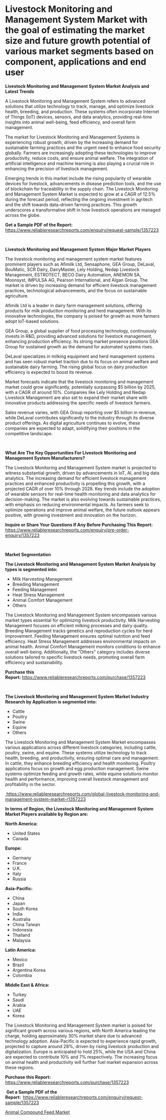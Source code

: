 <p><h1>Livestock Monitoring and Management System Market with the goal of estimating the market size and future growth potential of various market segments based on component, applications and end user</h1></p><p><strong>Livestock Monitoring and Management System Market Analysis and Latest Trends</strong></p>
<p><p>A Livestock Monitoring and Management System refers to advanced solutions that utilize technology to track, manage, and optimize livestock health, breeding, and production. These systems often incorporate Internet of Things (IoT) devices, sensors, and data analytics, providing real-time insights into animal well-being, feed efficiency, and overall farm management.</p><p>The market for Livestock Monitoring and Management Systems is experiencing robust growth, driven by the increasing demand for sustainable farming practices and the urgent need to enhance food security globally. Farmers are increasingly adopting these technologies to improve productivity, reduce costs, and ensure animal welfare. The integration of artificial intelligence and machine learning is also playing a crucial role in enhancing the precision of livestock management.</p><p>Emerging trends in this market include the rising popularity of wearable devices for livestock, advancements in disease prediction tools, and the use of blockchain for traceability in the supply chain. The Livestock Monitoring and Management System Market is expected to grow at a CAGR of 12.5% during the forecast period, reflecting the ongoing investment in agritech and the shift towards data-driven farming practices. This growth underscores a transformative shift in how livestock operations are managed across the globe.</p></p>
<p><strong>Get a Sample PDF of the Report:&nbsp;</strong> <a href="https://www.reliableresearchreports.com/enquiry/request-sample/1357223?utm_campaign=3090&utm_medium=2&utm_source=Github&utm_content=ia&utm_term=30032025&utm_id=livestock-monitoring-and-management-system">https://www.reliableresearchreports.com/enquiry/request-sample/1357223</a></p>
<p>&nbsp;</p>
<p><strong>Livestock Monitoring and Management System Major Market Players</strong></p>
<p><p>The livestock monitoring and management system market features prominent players such as Afimilk Ltd, Sensaphone, GEA Group, DeLaval, BouMatic, SCR Dairy, DairyMaster, Lely Holding, Nedap Livestock Management, ESTROTECT, BECO Dairy Automation, ANEMON SA, Moonsyst, IMPULSA AG, Pearson International, and Algan Group. The market is driven by increasing demand for efficient livestock management practices, technological advancements, and the focus on sustainable agriculture.</p><p>Afimilk Ltd is a leader in dairy farm management solutions, offering products for milk production monitoring and herd management. With its innovative technologies, the company is poised for growth as more farmers adopt IoT-based solutions. </p><p>GEA Group, a global supplier of food processing technology, continuously invests in R&D, providing advanced solutions for livestock management, enhancing production efficiency. Its strong market presence positions GEA Group for sustained growth as the demand for automated systems rises.</p><p>DeLaval specializes in milking equipment and herd management systems and has seen robust market traction due to its focus on animal welfare and sustainable dairy farming. The rising global focus on dairy production efficiency is expected to boost its revenue.</p><p>Market forecasts indicate that the livestock monitoring and management market could grow significantly, potentially surpassing $5 billion by 2025, with a CAGR of around 10%. Companies like Lely Holding and Nedap Livestock Management are also set to expand their market share with innovative products addressing the specific needs of livestock farmers.</p><p>Sales revenue varies, with GEA Group reporting over $5 billion in revenue, while DeLaval contributes significantly to the industry through its diverse product offerings. As digital agriculture continues to evolve, these companies are expected to adapt, solidifying their positions in the competitive landscape.</p></p>
<p>&nbsp;</p>
<p><strong>What Are The Key Opportunities For Livestock Monitoring and Management System Manufacturers?</strong></p>
<p><p>The Livestock Monitoring and Management System market is projected to witness substantial growth, driven by advancements in IoT, AI, and big data analytics. The increasing demand for efficient livestock management practices and enhanced productivity is propelling this growth, with a projected CAGR of over 10% through 2028. Key trends include the adoption of wearable sensors for real-time health monitoring and data analytics for decision-making. The market is also evolving towards sustainable practices, with emphasis on reducing environmental impacts. As farmers seek to optimize operations and improve animal welfare, the future outlook appears positive, with growing investment and innovation on the horizon.</p></p>
<p><strong>Inquire or Share Your Questions If Any Before Purchasing This Report:</strong> <a href="https://www.reliableresearchreports.com/enquiry/pre-order-enquiry/1357223?utm_campaign=3090&utm_medium=2&utm_source=Github&utm_content=ia&utm_term=30032025&utm_id=livestock-monitoring-and-management-system">https://www.reliableresearchreports.com/enquiry/pre-order-enquiry/1357223</a></p>
<p>&nbsp;</p>
<p><strong>Market Segmentation</strong></p>
<p><strong>The Livestock Monitoring and Management System Market Analysis by types is segmented into:</strong></p>
<p><ul><li>Milk Harvesting Management</li><li>Breeding Management</li><li>Feeding Management</li><li>Heat Stress Management</li><li>Animal Comfort Management</li><li>Others</li></ul></p>
<p><p>The Livestock Monitoring and Management System encompasses various market types essential for optimizing livestock productivity. Milk Harvesting Management focuses on efficient milking processes and dairy quality. Breeding Management tracks genetics and reproduction cycles for herd improvement. Feeding Management ensures optimal nutrition and feed efficiency. Heat Stress Management addresses environmental impacts on animal health. Animal Comfort Management monitors conditions to enhance overall well-being. Additionally, the "Others" category includes diverse solutions tailored to specific livestock needs, promoting overall farm efficiency and sustainability.</p></p>
<p><strong>Purchase this Report:&nbsp;</strong><a href="https://www.reliableresearchreports.com/purchase/1357223?utm_campaign=3090&utm_medium=2&utm_source=Github&utm_content=ia&utm_term=30032025&utm_id=livestock-monitoring-and-management-system">https://www.reliableresearchreports.com/purchase/1357223</a></p>
<p>&nbsp;</p>
<p><strong>The Livestock Monitoring and Management System Market Industry Research by Application is segmented into:</strong></p>
<p><ul><li>Cattle</li><li>Poultry</li><li>Swine</li><li>Equine</li><li>Others</li></ul></p>
<p><p>The Livestock Monitoring and Management System Market encompasses various applications across different livestock categories, including cattle, poultry, swine, and equine. These systems utilize technology to track health, breeding, and productivity, ensuring optimal care and management. In cattle, they enhance breeding efficiency and health monitoring. Poultry applications focus on growth and egg production management. Swine systems optimize feeding and growth rates, while equine solutions monitor health and performance, improving overall livestock management and profitability in the sector.</p></p>
<p><a href="https://www.reliableresearchreports.com/global-livestock-monitoring-and-management-system-market-r1357223?utm_campaign=3090&utm_medium=2&utm_source=Github&utm_content=ia&utm_term=30032025&utm_id=livestock-monitoring-and-management-system">&nbsp;https://www.reliableresearchreports.com/global-livestock-monitoring-and-management-system-market-r1357223</a></p>
<p><strong>In terms of Region, the Livestock Monitoring and Management System Market Players available by Region are:</strong></p>
<p>
    <p> <strong> North America: </strong>
        <ul>
            <li>United States</li>
            <li>Canada</li>
        </ul>
        </p> 
    <p> <strong> Europe: </strong>
        <ul>
            <li>Germany</li>
            <li>France</li>
            <li>U.K.</li>
            <li>Italy</li>
            <li>Russia</li>
        </ul>
        </p> 
    <p> <strong> Asia-Pacific: </strong>
        <ul>
            <li>China</li>
            <li>Japan</li>
            <li>South Korea</li>
            <li>India</li>
            <li>Australia</li>
            <li>China Taiwan</li>
            <li>Indonesia</li>
            <li>Thailand</li>
            <li>Malaysia</li>
        </ul>
        </p> 
    <p> <strong> Latin America: </strong>
        <ul>
            <li>Mexico</li>
            <li>Brazil</li>
            <li>Argentina Korea</li>
            <li>Colombia</li>
        </ul>
        </p> 
    <p> <strong> Middle East & Africa: </strong>
        <ul>
            <li>Turkey</li>
            <li>Saudi</li>
            <li>Arabia</li>
            <li>UAE</li>
            <li>Korea</li>
        </ul>
    </p>
    </p>
<p><p>The Livestock Monitoring and Management System market is poised for significant growth across various regions, with North America leading the charge, holding approximately 30% market share due to advanced technology adoption. Asia-Pacific is expected to experience rapid growth, projected to capture around 28%, driven by rising livestock production and digitalization. Europe is anticipated to hold 25%, while the USA and China are expected to contribute 10% and 7% respectively. The increasing focus on animal health and productivity will further fuel market expansion across these regions.</p></p>
<p><strong>Purchase this Report: </strong><a href="https://www.reliableresearchreports.com/purchase/1357223?utm_campaign=3090&utm_medium=2&utm_source=Github&utm_content=ia&utm_term=30032025&utm_id=livestock-monitoring-and-management-system">https://www.reliableresearchreports.com/purchase/1357223</a></p>
<p>&nbsp;<strong>Get a Sample PDF of the Report:&nbsp;&nbsp;</strong><a href="https://www.reliableresearchreports.com/enquiry/request-sample/1357223?utm_campaign=3090&utm_medium=2&utm_source=Github&utm_content=ia&utm_term=30032025&utm_id=livestock-monitoring-and-management-system">https://www.reliableresearchreports.com/enquiry/request-sample/1357223</a></p>
<p><strong></strong></p>
<p><p><a href="https://github.com/kaqiewan/Market-Research-Report-List-1/blob/main/animal-compound-feed-market.md?utm_campaign=3090&utm_medium=2&utm_source=Github&utm_content=ia&utm_term=30032025&utm_id=livestock-monitoring-and-management-system">Animal Compound Feed Market</a></p></p>